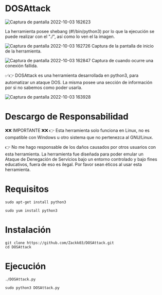 # DOSAttack

![Captura de pantalla 2022-10-03 162623](https://user-images.githubusercontent.com/87577013/193676508-37b3f69b-63b6-46fb-b436-49ebd54e75ec.png)

La herramienta posee shebang (#!/bin/python3) por lo que la ejecución se puede realizar con el "./", así como lo ven el la imagen.

![Captura de pantalla 2022-10-03 162726](https://user-images.githubusercontent.com/87577013/193676597-b17ff3c4-fb1b-4ddb-b51b-de9178b4fa92.png)
Captura de la pantalla de inicio de la herramienta.

![Captura de pantalla 2022-10-03 162847](https://user-images.githubusercontent.com/87577013/193676645-6e88ffdd-5dc5-47a3-841c-cfd18169fe6c.png)
Captura de cuando ocurre una conexión fallida.

✅👉 DOSAttack es una herramienta desarrollada en python3, para automatizar un ataque DOS. La misma posee una sección de información por si no sabemos como poder usarla.

![Captura de pantalla 2022-10-03 163928](https://user-images.githubusercontent.com/87577013/193678125-9e706782-076f-4ec4-8d16-017d9fa5c3e3.png)

# Descargo de Responsabilidad
❌❌ IMPORTANTE ❌❌
👉 Esta herramienta solo funciona en Linux, no es compatible con Windows u otro sistema que no pertenezca al GNU/Linux.

👉 No me hago responsable de los daños causados por otros usuarios con esta herramienta. La herramienta fue diseñada para poder emular un Ataque de Denegación de Servícios bajo un entorno controlado y bajo fines educativos, fuera de eso es ilegal. Por favor sean éticos al usar esta herramienta.

# Requisitos
```
sudo apt-get install python3
```
```
sudo yum install python3
```

# Instalación
```
git clone https://github.com/Zackk03/DOSAttack.git
cd DOSAttack
```

# Ejecución
```
./DOSAttack.py
```
```
sudo python3 DOSAttack.py
```

